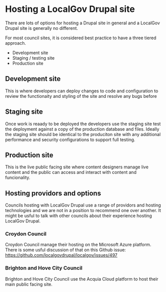 # Hosting a LocalGov Drupal site

There are lots of options for hosting a Drupal site in general and a LocalGov Drupal site is generally no different.

For most council sites, it is considered best practice to have a three tiered approach. 

 - Development site
 - Staging / testing site
 - Production site

## Development site

This is where developers can deploy changes to code and configuration to review the functionaity and styling of the site and resolve any bugs before 

## Staging site

Once work is reaady to be deployed the developers use the staging site test the deployment against a copy of the production database and files. 
Ideally the staging site should be identical to the produciton site with any additional performance and security configurations to support full testing.

## Production site

This is the live public facing site where content designers manage live content and the public can access and interact with content and funcionality.

## Hosting providors and options

Councils hosting with LocalGov Drupal use a range of providors and hosting technologies and we are not in a position to recommend one over another. 
It might be usful to talk with other councils about their experience hosting LocalGov Drupal. 

### Croydon Council

Croydon Council manage their hosting on the Microsoft Azure platform. There is some usful discussion of that on this Github issue: https://github.com/localgovdrupal/localgov/issues/497 

### Brighton and Hove City Council

Brighton and Hove City Council use the Acquia Cloud platform to host their main public facing site.

